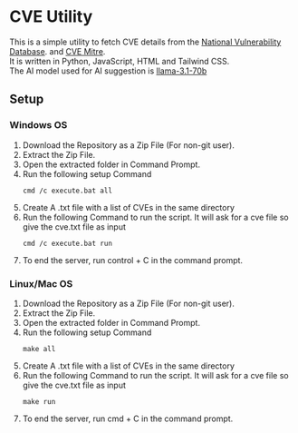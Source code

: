 # CVE Utility

This is a simple utility to fetch CVE details from the [National Vulnerability Database](https://nvd.nist.gov/). and [CVE Mitre](https://cve.mitre.org/). \
It is written in Python, JavaScript, HTML and Tailwind CSS. \
The AI model used for AI suggestion is [llama-3.1-70b](https://ai.meta.com/blog/meta-llama-3-1/)

## Setup

### Windows OS

1. Download the Repository as a Zip File (For non-git user).
2. Extract the Zip File.
3. Open the extracted folder in Command Prompt.
4. Run the following setup Command
   ```shell
   cmd /c execute.bat all
   ```
5. Create A .txt file with a list of CVEs in the same directory
6. Run the following Command to run the script. It will ask for a cve file so give the cve.txt file as input
    ```shell
    cmd /c execute.bat run
    ```
7. To end the server, run control + C in the command prompt.


### Linux/Mac OS
1. Download the Repository as a Zip File (For non-git user).
2. Extract the Zip File.
3. Open the extracted folder in Command Prompt.
4. Run the following setup Command
   ```shell
   make all
   ```
5. Create A .txt file with a list of CVEs in the same directory
6. Run the following Command to run the script. It will ask for a cve file so give the cve.txt file as input
    ```shell
    make run
    ```
7. To end the server, run cmd + C in the command prompt.
